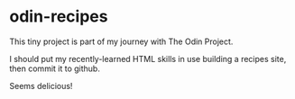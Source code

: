 # odin-recipes
This tiny project is part of my journey with The Odin Project.

I should put my recently-learned HTML skills in use building a recipes site, then commit it to github. 

Seems delicious!